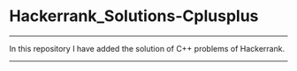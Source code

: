 # Hackerrank_Solutions-Cplusplus

---

In this repository I have added the solution of C++ problems of Hackerrank.

---


